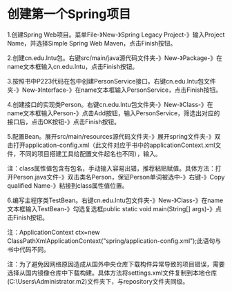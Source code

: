 # 创建第一个Spring项目

1.创建Spring Web项目。菜单File-》New-》Spring Legacy Project-》输入Project Name，并选择Simple Spring Web Maven，点击Finish按钮。

2.创建cn.edu.lntu包。右键src/main/java源代码文件夹-》New-》Package-》在name文本框输入cn.edu.lntu，点击Finish按钮。

3.按照书中P223代码在包中创建PersonService接口。右键cn.edu.lntu包文件夹-》New-》Interface-》在name文本框输入PersonService，点击Finish按钮。

4.创建接口的实现类Person。右键cn.edu.lntu包文件夹-》New-》Class-》在name文本框输入Person-》点击Add按钮，输入PersonService，筛选出对应的接口后，点击OK按钮-》点击Finish按钮。

5.配置Bean。展开src/main/resources源代码文件夹-》展开spring文件夹-》双击打开application-config.xml（此文件对应于书中的applicationContext.xml文件，不同的项目搭建工具给配置文件起名也不同），输入<bean id="person" class="cn.edu.lntu.Person"></bean>。

注：class属性值包含有包名，手动输入容易出错，推荐粘贴赋值。具体方法：打开Person.java文件-》双击类名Person，保证Person单词被选中-》右键-》Copy qualified Name-》粘接到class属性值位置。

6.编写主程序类TestBean。右键cn.edu.lntu包文件夹-》New-》Class-》在name文本框输入TestBean-》勾选复选框public static void main(String[] args)-》点击Finish按钮。

注：ApplicationContext ctx=new ClassPathXmlApplicationContext("spring/application-config.xml");此语句与书中代码不同。

注：为了避免因网络原因造成从国外中央仓库下载构件异常导致的项目错误，需要选择从国内镜像仓库中下载构建。具体方法将settings.xml文件复制到本地仓库(C:\Users\Administrator\.m2)文件夹下，与repository文件夹同级。



